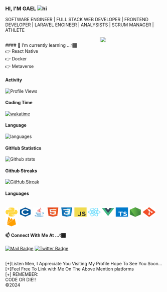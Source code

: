 ### HI,  I'M GAEL <img src="https://user-images.githubusercontent.com/1303154/88677602-1635ba80-d120-11ea-84d8-d263ba5fc3c0.gif" width="28px" alt="hi">
SOFTWARE ENGINEER | FULL STACK WEB DEVELOPER | FRONTEND DEVELOPER | LARAVEL ENGINEER | ANALYSISTS | SCRUM MANAGER | ATHLETE 


<img align='right' src='https://user-images.githubusercontent.com/5713670/87202985-820dcb80-c2b6-11ea-9f56-7ec461c497c3.gif' width='200"'>
<br>
#### 🌱 I’m currently learning ...👇🏾</br>
👉️ React Native</br>
👉️ Docker </br>
👉️ Metaverse </br>

#### Activity
<!--START_SECTION:waka-->

![Profile Views](http://img.shields.io/badge/Profile%20Views-32-red)
#### Coding Time
<!--START_SECTION:waka-->

[![wakatime](https://wakatime.com/badge/user/018ccb2a-aeae-410d-b0f0-700393feec74.svg)](https://wakatime.com/@018ccb2a-aeae-410d-b0f0-700393feec74)

#### Language
![languages](https://github-readme-stats.vercel.app/api/top-langs/?username=MeliArchilleGael&layout=compact&theme=chartreuse-dark)


<!--END_SECTION:waka-->
#### GitHub Statistics
![Github stats](https://github-readme-stats.vercel.app/api?username=MeliArchilleGael&show_icons=true&count_private=true&theme=chartreuse-dark)

#### Github Streaks

[![GitHub Streak](https://github-readme-streak-stats.herokuapp.com/?user=MeliArchilleGael&theme=chartreuse-dark)](https://git.io/streak-stats)
<!---
[![GitHub Streak](https://github-readme-streak-stats.herokuapp.com/?user=ROOT-017)](https://git.io/streak-stats)
### Profile Visits 
![visitors](https://visitor-badge.glitch.me/badge?page_id=MeliArchilleGael)</br>--->

 #### Languages 

<div style="
  div{padding:20px;
    margin:20px;
  border-style:red:
    backgrown color:maroon">
<div style="display: inline_block"><br>
  <img align="center" alt="Uly-Js" height="30" width="40" src="https://raw.githubusercontent.com/devicons/devicon/master/icons/python/python-plain.svg">
  <img align="center" alt="Uly-Ts" height="30" width="40" src="https://raw.githubusercontent.com/devicons/devicon/master/icons/c/c-plain.svg">
  <img align="center" alt="Uly-Java" height="30" width="40" src="https://raw.githubusercontent.com/devicons/devicon/master/icons/java/java-original.svg">
  <img align="center" alt="Uly-HTML" height="30" width="40" src="https://raw.githubusercontent.com/devicons/devicon/master/icons/html5/html5-original.svg">
  <img align="center" alt="Uly-CSS" height="30" width="40" src="https://raw.githubusercontent.com/devicons/devicon/master/icons/css3/css3-original.svg">
  <img align="center" alt="Uly-Javascript" height="30" width="40" src="https://raw.githubusercontent.com/devicons/devicon/master/icons/javascript/javascript-original.svg">
   <img align="center" alt="Uly-Javascript" height="30" width="40" src="https://raw.githubusercontent.com/devicons/devicon/master/icons/react/react-original.svg">
   <img align="center" alt="Uly-VueJS" height="30" width="40" src="https://raw.githubusercontent.com/devicons/devicon/master/icons/vuejs/vuejs-original.svg">
   <img align="center" alt="Uly-typescript" height="30" width="40" src="https://raw.githubusercontent.com/devicons/devicon/master/icons/typescript/typescript-original.svg">
 
  <img align="center" alt="Uly-nodejs" height="30" width="40" src="https://raw.githubusercontent.com/devicons/devicon/master/icons/nodejs/nodejs-original.svg">
  <img align="center" alt="Uly-git" height="30" width="40" src="https://raw.githubusercontent.com/devicons/devicon/master/icons/git/git-original.svg">
  <img align="center" alt="Uly-firebase" height="30" width="40" src="https://raw.githubusercontent.com/devicons/devicon/master/icons/firebase/firebase-plain.svg">
  
  
</div>
</div>
 
<!--- Nothing important--->
#### 📫 Connect With Me At ...👇🏾


[![Mail Badge](https://img.shields.io/badge/-MELI_ARCHILLE_GAEL-c0392b?style=flat&labelColor=c0392b&logo=gmail&logoColor=white)](mailto:meliarchille@gmail.com)
[![Twitter Badge](https://img.shields.io/badge/-@ArchilleGael-1ca0f1?style=flat&labelColor=1ca0f1&logo=twitter&logoColor=white&link=https://twitter.com/ArchilleGael)](https://twitter.com/ArchilleGael/) 
<!---
[![facebook Badge](https://img.shields.io/badge/-@Jeezyway_Terence-405DE6?style=flat&labelColor=5851DB&logo=facebook&logoColor=white)](https://www.facebook.com/profile.php?id=100009315999653)
[![Youtube Badge](https://img.shields.io/badge/-@ROOT_TECH-cc3300?style=flat&labelColor=cc3300&logo=youtube&logoColor=white)](https://www.youtube.com/channel/UCGv3no5_J8aZLNi-SRxNVNg/)

My code is public not protected except the copyright statement-->
<!--#### Overall Github Statistics
<p>
    <img width="600"  
         src="https://metrics.lecoq.io/ROOT-017?id=ROOT-017" 
         alt="ROOT-017's Github Metrics"
    />
</p>--->
<!--each day i run out of inspiration --->
<!---
#### What About This Master Piece:
[<img src="https://now-playing-codestackr.vercel.app/api/spotify-playing" alt="pro-prodipto's Spotify List" width="100%" />](https://open.spotify.com/playlist/1DQ8pUggS06YZk1u7tuTEC)
--->
</br>
[+]Listen Men, I Appreciate You Visiting My Profile Hope To See You Soon...</BR>
[+]Feel Free To Link with Me On The Above Mention platforms</br>
[+] REMEMBER:</br> CODE OR DIE!!</br>
©2024 </b>
